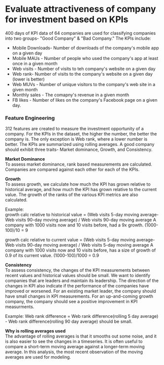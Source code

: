 # Evaluate attractiveness of company for investment based on KPIs
 
400 days of KPI data of 64 companies are used for classifying companies into two groups- "Good Company" & "Bad Company." The KPIs include: <br>
* Mobile Downloads- Number of downloads of the company's mobile app on a given day
* Mobile MAUs - Number of people who used the company's app at least once in a given month
* Web visits - Number of visits to teh company's website on a given day
* Web rank- Number of visits to the company's website on a given day (lower is better)
* Web MUVs - Number of unique visitors to the company's web site in a given month
* Monthly sales - The comapny's revenue in a given month
* FB likes - Number of likes on the company's Facebook page on a given day. <Br>
  
### Feature Engineering
312 features are created to measure the investment opportunity of a company. For the KPIs in the dataset, the higher the number, the better the company is. The only exception is Web rank, where a lower number is better. The KPIs are summarized using rolling averages. A good company should exhibit three traits- Market dominance, Growth, and Consistency. 

**Market Dominance** <br>
To assess market dominance, rank based measurements are calculated. Companies are compared against each other for each of the KPIs.

**Growth** <br> 
To assess growth, we calculate how much the KPI has grown relative to historical average, and how much the KPI has grown relative to the current value. The growth of the ranks of the various KPI metrics are also calculated.

Example:  <br> 
growth calc relative to historical value = (Web visits 5-day moving average-Web visits 90-day moving average) / Web visits 90-day moving average
A company with 1000 visits now and 10 visits before, had a 9x growth. (1000-100)/10 = 9 

growth calc relative to current value = (Web visits 5-day moving average-Web visits 90-day moving average) / Web visits 5-day moving average
A company with 1000 visits now and 10 visits before, has a size of growth of 0.9 of its current value. (1000-100)/1000 = 0.9 

**Consistency** <br> 
To assess consistency, the changes of the KPI measurements between recent values and historical values should be small. We want to identify companies that are leaders and maintain its leadership. The direction of the changes in KPI also indicate if the performance of the companies have improved or worsened. For an existing market leader, the company should have small changes in KPI measurements. For an up-and-coming growth company, the company should see a positive improvement in KPI measurments.

Example: 
Web rank difference = Web rank difference(rolling 5 day average) - Web rank difference(rolling 90 day average) should be small.

**Why is rolling averages used** <br> 
The advantage of rolling averages is that it smooths out some noise, and it is also easier to see the changes in a timeseries. It is often useful to compare a short-term moving average against a longer-term moving average. In this analysis, the most recent observation of the moving averages are used for modeling.
